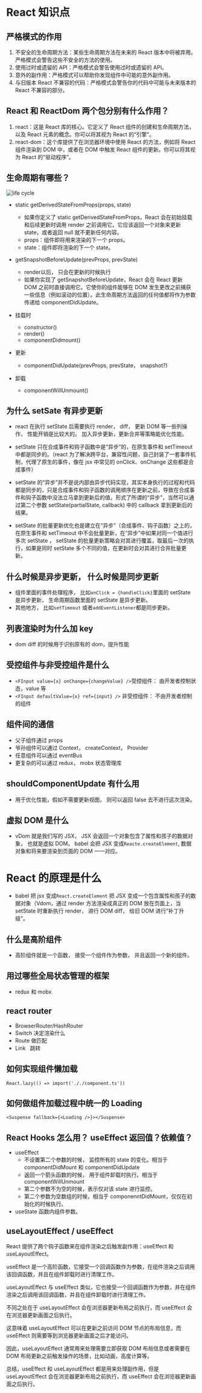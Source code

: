 # React 知识点

## 严格模式的作用

1. 不安全的生命周期方法：某些生命周期方法在未来的 React 版本中将被弃用。严格模式会警告这些不安全的方法的使用。
2. 使用过时或遗留的 API：严格模式会警告使用过时或遗留的 API。
3. 意外的副作用：严格模式可以帮助你发现组件中可能的意外副作用。
4. 与旧版本 React 不兼容的代码：严格模式会警告你的代码中可能与未来版本的 React 不兼容的部分。

## React 和 ReactDom 两个包分别有什么作用？

1. react：这是 React 库的核心。它定义了 React 组件的创建和生命周期方法，以及 React 元素的概念。你可以将其视为 React 的“引擎”。
2. react-dom：这个库提供了在浏览器环境中使用 React 的方法，例如将 React 组件渲染到 DOM 中，或者在 DOM 中触发 React 组件的更新。你可以将其视为 React 的“驱动程序”。

## 生命周期有哪些？

![life cycle](./life.png)

- static getDerivedStateFromProps(props, state)

  - 如果你定义了 static getDerivedStateFromProps，React 会在初始挂载和后续更新时调用 render 之前调用它。它应该返回一个对象来更新 state，或者返回 null 就不更新任何内容。
  - props：组件即将用来渲染的下一个 props。
  - state：组件即将渲染的下一个 state。

- getSnapshotBeforeUpdate(prevProps, prevState)
  - render以后， 只会在更新的时候执行
  - 如果你实现了 getSnapshotBeforeUpdate，React 会在 React 更新 DOM 之前时直接调用它。它使你的组件能够在 DOM 发生更改之前捕获一些信息（例如滚动的位置）。此生命周期方法返回的任何值都将作为参数传递给 componentDidUpdate。

- 挂载时
  - constructor()
  - render()
  - componentDidmount()
- 更新
  - componentDidUpdate(prevProps, prevState， snapshot?)
- 卸载
  - componentWillUnmount()

## 为什么 setSate 有异步更新

- react 在执行 setState 后需要执行 render， diff， 更新 DOM 等一些列操作， 性能开销是比较大的。 加入异步更新，更新合并等策略能优化性能。
- setState 只在合成事件和钩子函数中是“异步”的，在原生事件和 setTimeout 中都是同步的。（react 为了解决跨平台，兼容性问题，自己封装了一套事件机制，代理了原生的事件，像在 jsx 中常见的 onClick、onChange 这些都是合成事件）

- setState 的“异步”并不是说内部由异步代码实现，其实本身执行的过程和代码都是同步的，只是合成事件和钩子函数的调用顺序在更新之前，导致在合成事件和钩子函数中没法立马拿到更新后的值，形式了所谓的“异步”，当然可以通过第二个参数 setState(partialState, callback) 中的 callback 拿到更新后的结果。

- setState 的批量更新优化也是建立在“异步”（合成事件、钩子函数）之上的，在原生事件和 setTimeout 中不会批量更新，在“异步”中如果对同一个值进行多次 setState ， setState 的批量更新策略会对其进行覆盖，取最后一次的执行，如果是同时 setState 多个不同的值，在更新时会对其进行合并批量更新。

## 什么时候是异步更新， 什么时候是同步更新

- 组件里面的事件处理程序， 比如`onClick = {handleClick}`里面的 setState 是异步更新， 生命周期函数里面的 setState 是异步更新。
- 其他地方， 比如`setTimeout` 或者`addEventListener`都是同步更新。

## 列表渲染时为什么加 key

- dom diff 的时候用于识别原有的 dom，提升性能

## 受控组件与非受控组件是什么

- `<FInput value={x} onChange={changeValue} />`受控组件： 由开发者控制状态，value 等
- `<FInput defaultValue={x} ref={input} />` 非受控组件： 不由开发者控制的组件

## 组件间的通信

- 父子组件通过 props
- 爷孙组件可以通过 Context， createContext， Provider
- 任意组件可以通过 eventBus
- 更复杂的可以通过 redux， mobx 状态管理库

## shouldComponentUpdate 有什么用

- 用于优化性能，假如不需要更新视图， 则可以返回 false 去不进行这次渲染。

## 虚拟 DOM 是什么

- vDom 就是我们写的 JSX， JSX 会返回一个对象包含了属性和孩子的数据对象， 也就是虚拟 DOM。 babel 会把 JSX 变成`Reacte.createElement`, 数据对象和将来要渲染到页面的 DOM 一一对应。

# React 的原理是什么

- babel 把 jsx 变成`React.createElement` 把 JSX 变成一个包含属性和孩子的数据对象（Vdom，通过 render 方法渲染成真正的 DOM 放在页面上，当 setState 时重新执行 render， 进行 DOM diff， 给旧 DOM 进行“补丁升级”。

## 什么是高阶组件

- 高阶组件就是一个函数， 接受一个组件作为参数， 并且返回一个新的组件。

## 用过哪些全局状态管理的框架

- redux 和 mobx

## react router

- BrowserRouter/HashRouter
- Switch 决定渲染什么
- Route 做匹配
- Link   跳转

## 如何实现组件懒加载

`React.lazy(() => import('././component.ts'))`

## 如何做组件加载过程中统一的 Loading

`<Suspense fallback={<Loading />}></Suspense>`

## React Hooks 怎么用？ useEffect 返回值？依赖值？

- useEffect
  - 不设置第二个参数的时候， 监控所有的 state 的变化。相当于 componentDidMount 和 componentDidUpdate
  - 返回一个箭头函数的时候， 用于组件卸载时执行。相当于 componentWillUnmount
  - 第二个参数不为空的时候，表示仅对该 state 进行监控。
  - 第二个参数为空数组的时候，相当于 componenntDidMount，仅仅在初始化的时候执行。
- useState 函数内组件参数。

## useLayoutEffect / useEffect

React 提供了两个钩子函数来在组件渲染之后触发副作用：useEffect 和 useLayoutEffect。

useEffect 是一个高阶函数，它接受一个回调函数作为参数，在组件渲染之后调用该回调函数，并且在组件卸载时进行清理工作。

useLayoutEffect 与 useEffect 类似，它也接受一个回调函数作为参数，并在组件渲染之后调用该回调函数，并且在组件卸载时进行清理工作。

不同之处在于 useLayoutEffect 会在浏览器更新布局之前执行，而 useEffect 会在浏览器更新画面之后执行。

这意味着 useLayoutEffect 可以在更新之前访问 DOM 节点的布局信息，而 useEffect 则需要等到浏览器更新画面之后才能访问。

因此，useLayoutEffect 通常用来处理需要立即获取 DOM 布局信息或者需要在 DOM 布局更新之前触发操作的场景，比如动画，高度计算等。

总结，useEffect 和 useLayoutEffect 都是用来处理副作用，但是 useLayoutEffect 会在浏览器更新布局之前执行，而 useEffect 会在浏览器更新画面之后执行。

